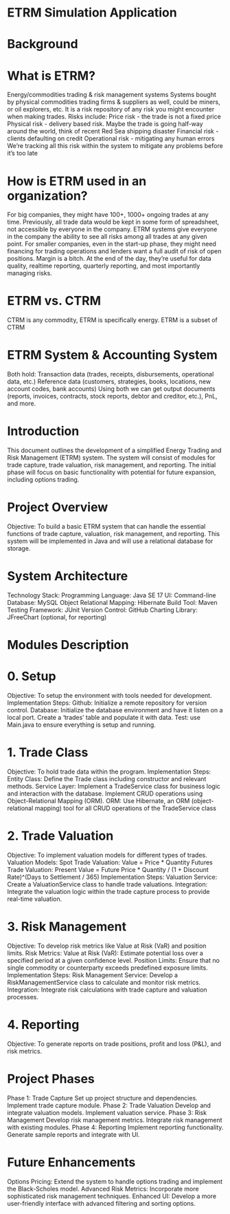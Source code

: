 # ETRM Simulation Application

# Background

# What is ETRM?
Energy/commodities trading & risk management systems
Systems bought by physical commodities trading firms & suppliers as well, could be miners, or oil explorers, etc.
It is a risk repository of any risk you might encounter when making trades. Risks include:
Price risk - the trade is not a fixed price
Physical risk - delivery based risk. Maybe the trade is going half-way around the world, think of recent Red Sea shipping disaster
Financial risk - clients defaulting on credit
Operational risk - mitigating any human errors
We’re tracking all this risk within the system to mitigate any problems before it’s too late

# How is ETRM used in an organization?
For big companies, they might have 100+, 1000+ ongoing trades at any time. Previously, all trade data would be kept in some form of spreadsheet, not accessible by everyone in the company. ETRM systems give everyone in the company the ability to see all risks among all trades at any given point.
For smaller companies, even in the start-up phase, they might need financing for trading operations and lenders want a full audit of risk of open positions. Margin is a bitch.
At the end of the day, they’re useful for data quality, realtime reporting, quarterly reporting, and most importantly managing risks.

# ETRM vs. CTRM
CTRM is any commodity, ETRM is specifically energy. ETRM is a subset of CTRM

# ETRM System & Accounting System
Both hold:
Transaction data (trades, receipts, disbursements, operational data, etc.)
Reference data (customers, strategies, books, locations, new account codes, bank accounts)
Using both we can get output documents (reports, invoices, contracts, stock reports, debtor and creditor, etc.), PnL, and more.

# Introduction
This document outlines the development of a simplified Energy Trading and Risk Management (ETRM) system. The system will consist of modules for trade capture, trade valuation, risk management, and reporting. The initial phase will focus on basic functionality with potential for future expansion, including options trading.

# Project Overview
Objective: To build a basic ETRM system that can handle the essential functions of trade capture, valuation, risk management, and reporting. This system will be implemented in Java and will use a relational database for storage.

# System Architecture
Technology Stack:
Programming Language: Java SE 17
UI: Command-line
Database: MySQL
Object Relational Mapping: Hibernate
Build Tool: Maven
Testing Framework: JUnit
Version Control: GitHub
Charting Library: JFreeChart (optional, for reporting)

# Modules Description
# 0. Setup
Objective: To setup the environment with tools needed for development.
Implementation Steps:
Github: Initialize a remote repository for version control.
Database: Initialize the database environment and have it listen on a local port. Create a ‘trades’ table and populate it with data.
Test: use Main.java to ensure everything is setup and running.

# 1. Trade Class
Objective: To hold trade data within the program. 
Implementation Steps:
Entity Class: Define the Trade class including constructor and relevant methods.
Service Layer: Implement a TradeService class for business logic and interaction with the database. Implement CRUD operations using Object-Relational Mapping (ORM).
ORM: Use Hibernate, an ORM (object-relational mapping) tool for all CRUD operations of the TradeService class

# 2. Trade Valuation
Objective: To implement valuation models for different types of trades.
Valuation Models:
Spot Trade Valuation:
Value = Price * Quantity
Futures Trade Valuation:
Present Value = Future Price * Quantity / (1 + Discount Rate)^(Days to Settlement / 365)
Implementation Steps:
Valuation Service: Create a ValuationService class to handle trade valuations.
Integration: Integrate the valuation logic within the trade capture process to provide real-time valuation.

# 3. Risk Management
Objective: To develop risk metrics like Value at Risk (VaR) and position limits.
Risk Metrics:
Value at Risk (VaR): Estimate potential loss over a specified period at a given confidence level.
Position Limits: Ensure that no single commodity or counterparty exceeds predefined exposure limits.
Implementation Steps:
Risk Management Service: Develop a RiskManagementService class to calculate and monitor risk metrics.
Integration: Integrate risk calculations with trade capture and valuation processes.

# 4. Reporting
Objective: To generate reports on trade positions, profit and loss (P&L), and risk metrics.

# Project Phases
Phase 1: Trade Capture
Set up project structure and dependencies.
Implement trade capture module.
Phase 2: Trade Valuation
Develop and integrate valuation models.
Implement valuation service.
Phase 3: Risk Management
Develop risk management metrics.
Integrate risk management with existing modules.
Phase 4: Reporting
Implement reporting functionality.
Generate sample reports and integrate with UI.

# Future Enhancements
Options Pricing: Extend the system to handle options trading and implement the Black-Scholes model.
Advanced Risk Metrics: Incorporate more sophisticated risk management techniques.
Enhanced UI: Develop a more user-friendly interface with advanced filtering and sorting options.

